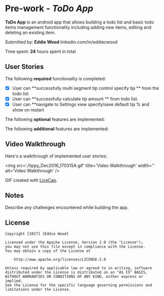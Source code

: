 # Pre-work - *ToDo App*

**ToDo App** is an android app that allows building a todo list and basic todo items management functionality including adding new items, editing and deleting an existing item.

Submitted by: **Eddie Wood**   linkedin.com/in/eddiecwood

Time spent: **24** hours spent in total

## User Stories

The following **required** functionality is completed:

* [x] User can **successfully multi segment tip control specify tip ** from the todo list
* [x] User can **successfully calculate tip amount ** from todo list.
* [x] User can **navigate to Settings view specify/save default tip % and show on restart

The following **optional** features are implemented:


The following **additional** features are implemented:


## Video Walkthrough 

Here's a walkthrough of implemented user stories:

<img src=‘./tippy_Dec2016_170315A.gif' title='Video Walkthrough' width='' alt='Video Walkthrough' />

GIF created with [LiceCap](http://www.cockos.com/licecap/).

## Notes

Describe any challenges encountered while building the app.

## License

    Copyright [2017] [Eddie Wood]

    Licensed under the Apache License, Version 2.0 (the "License");
    you may not use this file except in compliance with the License.
    You may obtain a copy of the License at

        http://www.apache.org/licenses/LICENSE-2.0

    Unless required by applicable law or agreed to in writing, software
    distributed under the License is distributed on an "AS IS" BASIS,
    WITHOUT WARRANTIES OR CONDITIONS OF ANY KIND, either express or implied.
    See the License for the specific language governing permissions and
    limitations under the License.

